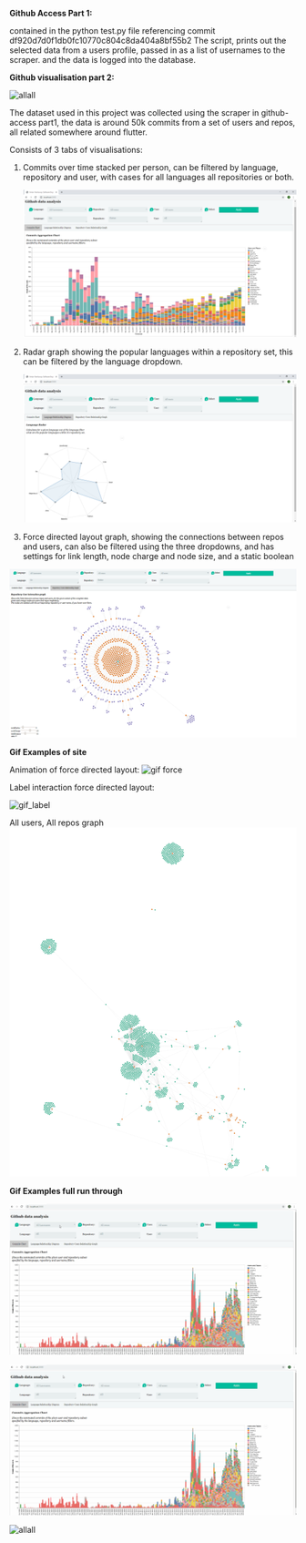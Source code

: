 
**Github Access Part 1:**

contained in the python test.py file
referencing commit  df920d7d0f1db0fc10770c804c8da404a8bf55b2
The script, prints out the selected data from a users profile, passed in as a list of usernames to the scraper.
and the data is logged into the database.

**Github visualisation part 2:**

 ![allall](gifs/gif1.gif)
 
The dataset used in this project was collected using the scraper in github-access part1, the data is around 50k commits from a set of users and repos, all related somewhere around flutter.

Consists of 3 tabs of visualisations:

1. Commits over time stacked per person, can be filtered by language, repository and user, with cases for all languages
   all repositories or both.
   
   ![Chart demo](gifs/commits_default.png)
   
2. Radar graph showing the popular languages within a repository set, this can be filtered by the language dropdown.

   ![Chart demo](gifs/radar_default.png)

3. Force directed layout graph, showing the connections between repos and users, can also be filtered using the three dropdowns, and has      settings for link length, node charge and node size, and a static boolean

  ![Chart demo](gifs/graph_default.png)
   
   
**Gif Examples of site**

Animation of force directed layout:
![gif force](gifs/gif2.gif)     

Label interaction force directed layout:

 ![gif_label](gifs/gif3.gif)
 
All users, All repos graph
 ![allall](gifs/graph_all.png)
 
  
 
 **Gif Examples full run through**
 
 
 ![allall](gifs/gif4.gif)
 
  ![allall](gifs/gif5_single_user.gif)
  
   ![allall](gifs/gif5_user_all_repos.gif)
 

